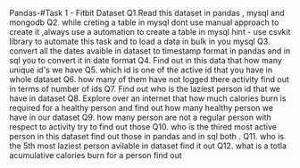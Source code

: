 Pandas-#Task 1 - Fitbit Dataset
Q1.Read this dataset in pandas , mysql and mongodb 
Q2. while creting a table in mysql dont use manual approach to create it  ,always use a automation to create a table in mysql
 hint - use csvkit library to automate this task and to load a data in bulk in you mysql 
Q3. convert all the dates avaible in dataset to timestamp format in pandas and in sql you to convert it in date format
Q4. Find out in this data that how many unique id's we have 
Q5. which id is one of the active id that you have in whole dataset 
Q6. how many of them have not logged there activity find out in terms of number of ids 
Q7. Find out who is the laziest person id that we have in dataset 
Q8. Explore over an internet that how much calories burn is required for a healthy person and find out how many healthy person we have in our dataset 
Q9. how many person are not a regular person with respect to activity try to find out those 
Q10. who is the thired most active person in this dataset find out those in pandas and in sql both . 
Q11. who is the 5th most laziest person avilable in dataset find it out 
Q12. what is a totla acumulative calories burn for a person find out 
